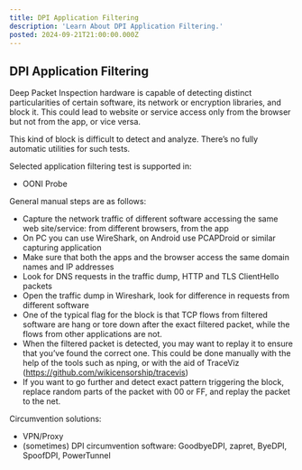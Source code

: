 ```yaml
---
title: DPI Application Filtering
description: 'Learn About DPI Application Filtering.'
posted: 2024-09-21T21:00:00.000Z
---
```


## DPI Application Filtering
Deep Packet Inspection hardware is capable of detecting distinct particularities of certain software, its network or encryption libraries, and block it. This could lead to website or service access only from the browser but not from the app, or vice versa.

This kind of block is difficult to detect and analyze. There’s no fully automatic utilities for such tests.

Selected application filtering test is supported in:
>
 - OONI Probe

General manual steps are as follows:
>
 - Capture the network traffic of different software accessing the same web site/service: from different browsers, from the app
 - On PC you can use WireShark, on Android use PCAPDroid or similar capturing application
 - Make sure that both the apps and the browser access the same domain names and IP addresses
 - Look for DNS requests in the traffic dump, HTTP and TLS ClientHello packets
 - Open the traffic dump in Wireshark, look for difference in requests from different software
 - One of the typical flag for the block is that TCP flows from filtered software are hang or tore down after the exact filtered packet, while the flows from other applications are not.
 - When the filtered packet is detected, you may want to replay it to ensure that you’ve found the correct one. This could be done manually with the help of the tools such as nping, or with the aid of TraceViz (https://github.com/wikicensorship/tracevis)
 - If you want to go further and detect exact pattern triggering the block, replace random parts of the packet with 00 or FF, and replay the packet to the net.

Circumvention solutions:
>
 - VPN/Proxy
 - (sometimes) DPI circumvention software: GoodbyeDPI, zapret, ByeDPI, SpoofDPI, PowerTunnel
